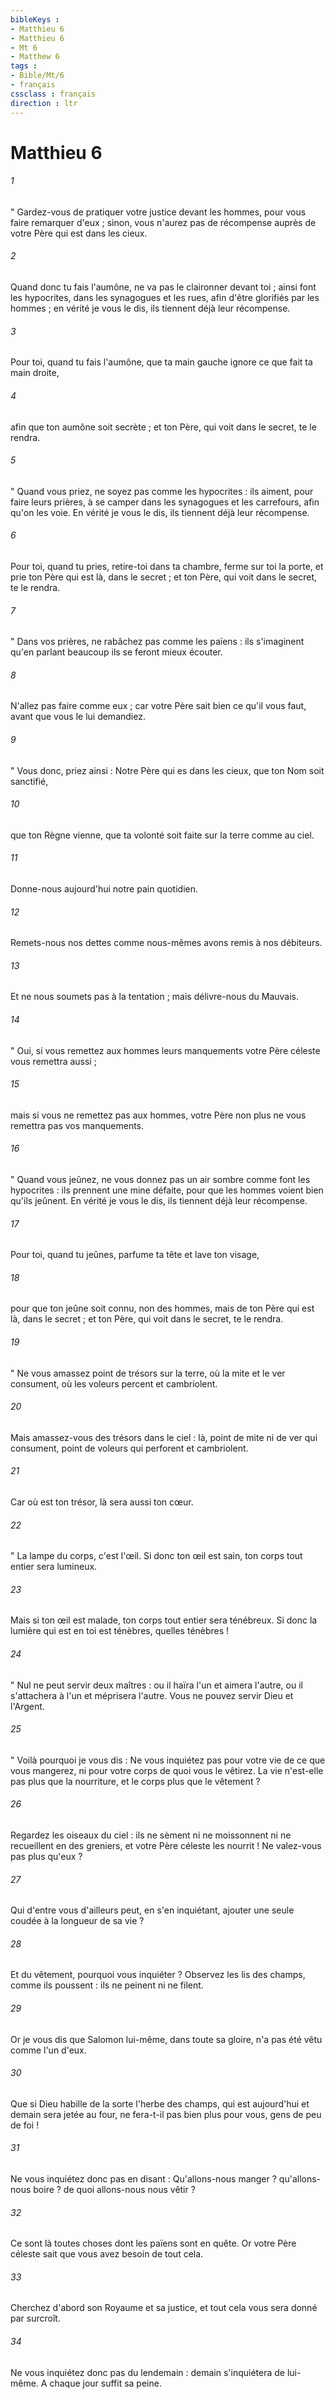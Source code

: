 ```yaml
---
bibleKeys : 
- Matthieu 6
- Matthieu 6
- Mt 6
- Matthew 6
tags : 
- Bible/Mt/6
- français
cssclass : français
direction : ltr
---
```


# Matthieu 6

###### 1
" Gardez-vous de pratiquer votre justice devant les hommes, pour vous faire remarquer d'eux ; sinon, vous n'aurez pas de récompense auprès de votre Père qui est dans les cieux. 
###### 2
Quand donc tu fais l'aumône, ne va pas le claironner devant toi ; ainsi font les hypocrites, dans les synagogues et les rues, afin d'être glorifiés par les hommes ; en vérité je vous le dis, ils tiennent déjà leur récompense. 
###### 3
Pour toi, quand tu fais l'aumône, que ta main gauche ignore ce que fait ta main droite, 
###### 4
afin que ton aumône soit secrète ; et ton Père, qui voit dans le secret, te le rendra. 
###### 5
" Quand vous priez, ne soyez pas comme les hypocrites : ils aiment, pour faire leurs prières, à se camper dans les synagogues et les carrefours, afin qu'on les voie. En vérité je vous le dis, ils tiennent déjà leur récompense. 
###### 6
Pour toi, quand tu pries, retire-toi dans ta chambre, ferme sur toi la porte, et prie ton Père qui est là, dans le secret ; et ton Père, qui voit dans le secret, te le rendra. 
###### 7
" Dans vos prières, ne rabâchez pas comme les païens : ils s'imaginent qu'en parlant beaucoup ils se feront mieux écouter. 
###### 8
N'allez pas faire comme eux ; car votre Père sait bien ce qu'il vous faut, avant que vous le lui demandiez. 
###### 9
" Vous donc, priez ainsi : Notre Père qui es dans les cieux, que ton Nom soit sanctifié, 
###### 10
que ton Règne vienne, que ta volonté soit faite sur la terre comme au ciel. 
###### 11
Donne-nous aujourd'hui notre pain quotidien. 
###### 12
Remets-nous nos dettes comme nous-mêmes avons remis à nos débiteurs. 
###### 13
Et ne nous soumets pas à la tentation ; mais délivre-nous du Mauvais. 
###### 14
" Oui, si vous remettez aux hommes leurs manquements votre Père céleste vous remettra aussi ; 
###### 15
mais si vous ne remettez pas aux hommes, votre Père non plus ne vous remettra pas vos manquements. 
###### 16
" Quand vous jeûnez, ne vous donnez pas un air sombre comme font les hypocrites : ils prennent une mine défaite, pour que les hommes voient bien qu'ils jeûnent. En vérité je vous le dis, ils tiennent déjà leur récompense. 
###### 17
Pour toi, quand tu jeûnes, parfume ta tête et lave ton visage, 
###### 18
pour que ton jeûne soit connu, non des hommes, mais de ton Père qui est là, dans le secret ; et ton Père, qui voit dans le secret, te le rendra. 
###### 19
" Ne vous amassez point de trésors sur la terre, où la mite et le ver consument, où les voleurs percent et cambriolent. 
###### 20
Mais amassez-vous des trésors dans le ciel : là, point de mite ni de ver qui consument, point de voleurs qui perforent et cambriolent. 
###### 21
Car où est ton trésor, là sera aussi ton cœur. 
###### 22
" La lampe du corps, c'est l'œil. Si donc ton œil est sain, ton corps tout entier sera lumineux. 
###### 23
Mais si ton œil est malade, ton corps tout entier sera ténébreux. Si donc la lumière qui est en toi est ténèbres, quelles ténèbres ! 
###### 24
" Nul ne peut servir deux maîtres : ou il haïra l'un et aimera l'autre, ou il s'attachera à l'un et méprisera l'autre. Vous ne pouvez servir Dieu et l'Argent. 
###### 25
" Voilà pourquoi je vous dis : Ne vous inquiétez pas pour votre vie de ce que vous mangerez, ni pour votre corps de quoi vous le vêtirez. La vie n'est-elle pas plus que la nourriture, et le corps plus que le vêtement ? 
###### 26
Regardez les oiseaux du ciel : ils ne sèment ni ne moissonnent ni ne recueillent en des greniers, et votre Père céleste les nourrit ! Ne valez-vous pas plus qu'eux ? 
###### 27
Qui d'entre vous d'ailleurs peut, en s'en inquiétant, ajouter une seule coudée à la longueur de sa vie ? 
###### 28
Et du vêtement, pourquoi vous inquiéter ? Observez les lis des champs, comme ils poussent : ils ne peinent ni ne filent. 
###### 29
Or je vous dis que Salomon lui-même, dans toute sa gloire, n'a pas été vêtu comme l'un d'eux. 
###### 30
Que si Dieu habille de la sorte l'herbe des champs, qui est aujourd'hui et demain sera jetée au four, ne fera-t-il pas bien plus pour vous, gens de peu de foi ! 
###### 31
Ne vous inquiétez donc pas en disant : Qu'allons-nous manger ? qu'allons-nous boire ? de quoi allons-nous nous vêtir ? 
###### 32
Ce sont là toutes choses dont les païens sont en quête. Or votre Père céleste sait que vous avez besoin de tout cela. 
###### 33
Cherchez d'abord son Royaume et sa justice, et tout cela vous sera donné par surcroît. 
###### 34
Ne vous inquiétez donc pas du lendemain : demain s'inquiétera de lui-même. A chaque jour suffit sa peine. 
